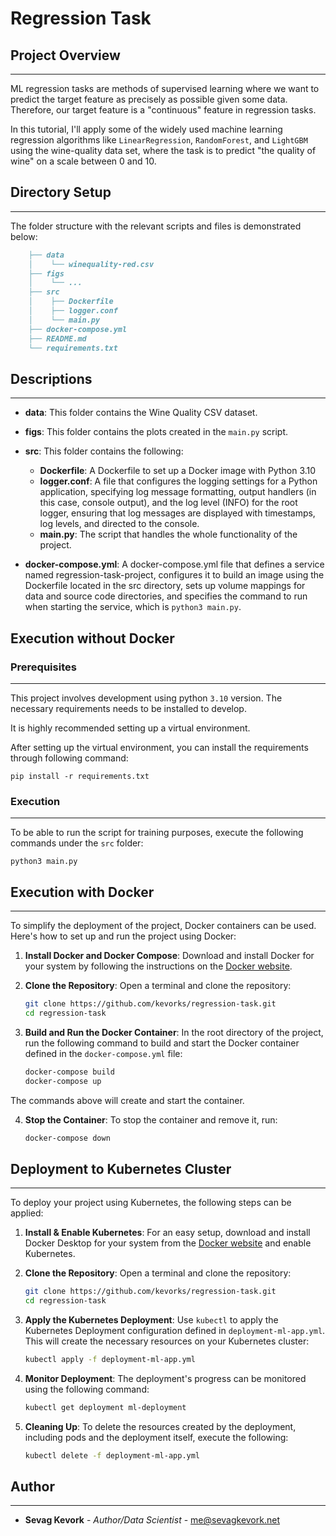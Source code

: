 # Regression Task


## Project Overview
-------------------
ML regression tasks are methods of supervised learning where we want to predict the target feature as precisely as possible given some data. Therefore, our target feature is a "continuous" feature in regression tasks.

In this tutorial, I'll apply some of the widely used machine learning regression algorithms like ```LinearRegression```, ```RandomForest```, and ```LightGBM``` using the wine-quality data set, where the task is to predict "the quality of wine" on a scale between 0 and 10.

## Directory Setup
------------------
The folder structure with the relevant scripts and files is demonstrated below:

```markdown
    ├── data
    │    └── winequality-red.csv
    ├── figs
    │    └── ...
    ├── src
    │    ├── Dockerfile
    │    ├── logger.conf
    │    └── main.py
    ├── docker-compose.yml
    ├── README.md
    └── requirements.txt
```

## Descriptions 
---------------

* **data**: This folder contains the Wine Quality CSV dataset. 

 * **figs**: This folder contains the plots created in the ```main.py``` script.

* **src**: This folder contains the following:
    * **Dockerfile**: A Dockerfile to set up a Docker image with Python 3.10
    * **logger.conf**: A file that configures the logging settings for a Python application, specifying log message formatting, output handlers (in this case, console output), and the log level (INFO) for the root logger, ensuring that log messages are displayed with timestamps, log levels, and directed to the console.
    * **main.py**: The script that handles the whole functionality of the project.

* **docker-compose.yml**: A docker-compose.yml file that defines a service named regression-task-project, configures it to build an image using the Dockerfile located in the src directory, sets up volume mappings for data and source code directories, and specifies the command to run when starting the service, which is ```python3 main.py```.


## Execution without Docker
### Prerequisites
----------------

This project involves development using python `3.10` version. The necessary requirements needs to be installed to develop.

It is highly recommended setting up a virtual environment.

After setting up the virtual environment, you can install the requirements through following command:

```
pip install -r requirements.txt
```

### Execution
------------

To be able to run the script for training purposes, execute the following commands under the `src` folder:

```
python3 main.py
```

## Execution with Docker
------------------------

To simplify the deployment of the project, Docker containers can be used. Here's how to set up and run the project using Docker:

1. **Install Docker and Docker Compose**: Download and install Docker for your system by following the instructions on the [Docker website](https://www.docker.com/get-started).

2. **Clone the Repository**: Open a terminal and clone the repository:

   ```bash
   git clone https://github.com/kevorks/regression-task.git
   cd regression-task
   ```

3. **Build and Run the Docker Container**: In the root directory of the project, run the following command to build and start the Docker container defined in the `docker-compose.yml` file:

   ```bash
   docker-compose build
   docker-compose up
   ```

The commands above will create and start the container.

4. **Stop the Container**: To stop the container and remove it, run:

   ```bash
   docker-compose down
   ```

## Deployment to Kubernetes Cluster
-----------------------------------

To deploy your project using Kubernetes, the following steps can be applied:

1. **Install & Enable Kubernetes**: For an easy setup, download and install Docker Desktop for your system from the [Docker website](https://www.docker.com/get-started) and enable Kubernetes. 

2. **Clone the Repository**: Open a terminal and clone the repository:

   ```bash
   git clone https://github.com/kevorks/regression-task.git
   cd regression-task
   ```

3. **Apply the Kubernetes Deployment**: Use `kubectl` to apply the Kubernetes Deployment configuration defined in `deployment-ml-app.yml`. This will create the necessary resources on your Kubernetes cluster:

   ```bash
   kubectl apply -f deployment-ml-app.yml
   ```

4. **Monitor Deployment**: The deployment's progress can be monitored using the following command:

   ```bash
   kubectl get deployment ml-deployment
   ```

5. **Cleaning Up**: To delete the resources created by the deployment, including pods and the deployment itself, execute the following:

   ```bash
   kubectl delete -f deployment-ml-app.yml
   ```

## Author
--------------

* **Sevag Kevork** - *Author/Data Scientist* - [me@sevagkevork.net](https://github.com/kevorks)

